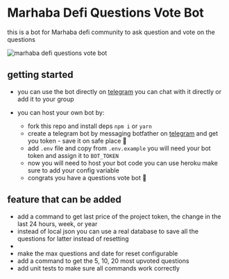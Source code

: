 # Marhaba Defi Questions Vote Bot

this is a bot for Marhaba defi community  to ask question and vote on the questions

![marhaba defi questions vote bot](https://user-images.githubusercontent.com/35637666/145621475-51c52fc1-5932-4781-8b16-29bee2e312ec.gif)

## getting started

* you can use the bot directly on [telegram](https://t.me/marhaba_defi_questions_vote_bot) you can chat with it directly or add it to your group

* you can host your own bot by:
  - fork this repo and install deps `npm i` or `yarn`
  - create a telegram bot by messaging botfather on [telegram](https://t.me/BotFather) and get you token - save it on safe place 🏃
  - add `.env` file and copy from `.env.example` you will need your bot token and assign it to `BOT_TOKEN`
  - now you will need to host your bot code you can use heroku make sure to add your config variable
  - congrats you have a questions vote bot 🥳
  
 ## feature that can be added
 
 * add a command to get last price of the project token, the change in the last 24 hours, week, or year
 * instead of local json you can use a real database to save all the questions for latter instead of resetting
 * 
 * make the max questions and date for reset configurable
 * add a command to get the 5, 10, 20 most upvoted questions
 * add unit tests to make sure all commands work correctly

